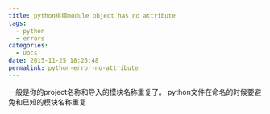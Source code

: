 ```yaml
---
title: python排错module object has no attribute
tags:
  - python
  - errors
categories:
  - Docs
date: 2015-11-25 18:26:48
permalink: python-error-no-attribute
---
```


一般是你的project名称和导入的模块名称重复了。
python文件在命名的时候要避免和已知的模块名称重复
